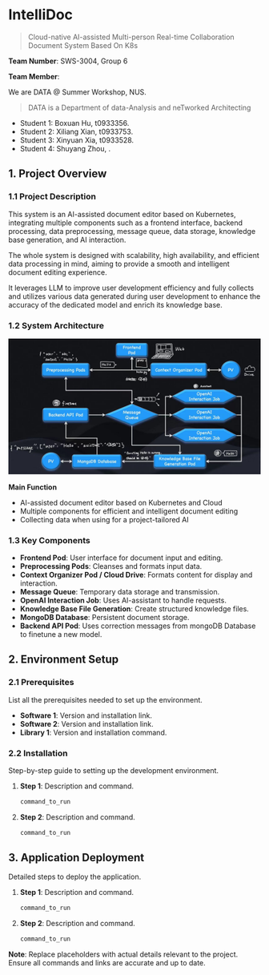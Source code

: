 # IntelliDoc

> Cloud-native AI-assisted Multi-person Real-time Collaboration Document System Based On K8s

__Team Number__: SWS-3004, Group 6

__Team Member__:

We are DATA @ Summer Workshop, NUS.

> DATA is a Department of data-Analysis and neTworked Architecting

- Student 1: Boxuan Hu, t0933356.
- Student 2: Xiliang Xian, t0933753.
- Student 3: Xinyuan Xia, t0933528.
- Student 4: Shuyang Zhou, .

## 1. Project Overview

### 1.1 Project Description

This system is an AI-assisted document editor based on Kubernetes, integrating multiple components such as a frontend interface, backend processing, data preprocessing, message queue, data storage, knowledge base generation, and AI interaction. 

The whole system is designed with scalability, high availability, and efficient data processing in mind, aiming to provide a smooth and intelligent document editing experience.

It leverages LLM to improve user development efficiency and fully collects and utilizes various data generated during user development to enhance the accuracy of the dedicated model and enrich its knowledge base.

### 1.2 System Architecture

![1721286190834](image/1/1721286190834.png)

__Main Function__

- AI-assisted document editor based on Kubernetes and Cloud
- Multiple components for efficient and intelligent document editing
- Collecting data when using for a project-tailored AI

### 1.3 Key Components

- **Frontend Pod**: User interface for document input and editing.
- **Preprocessing Pods**: Cleanses and formats input data.
- **Context Organizer Pod / Cloud Drive**: Formats content for display and interaction.
- **Message Queue**: Temporary data storage and transmission.
- **OpenAI Interaction Job**: Uses AI-assistant to handle requests.
- **Knowledge Base File Generation**: Create structured knowledge files.
- **MongoDB Database**: Persistent document storage.
- **Backend API Pod**: Uses correction messages from mongoDB Database to finetune a new model.

## 2. Environment Setup

### 2.1 Prerequisites

List all the prerequisites needed to set up the environment.

- **Software 1**: Version and installation link.
- **Software 2**: Version and installation link.
- **Library 1**: Version and installation command.

### 2.2 Installation

Step-by-step guide to setting up the development environment.

1. **Step 1**: Description and command.

   ```bash
   command_to_run
   ```
2. **Step 2**: Description and command.

   ```bash
   command_to_run
   ```

## 3. Application Deployment

Detailed steps to deploy the application.

1. **Step 1**: Description and command.

   ```bash
   command_to_run
   ```
2. **Step 2**: Description and command.

   ```bash
   command_to_run
   ```

**Note**: Replace placeholders with actual details relevant to the project. Ensure all commands and links are accurate and up to date.
